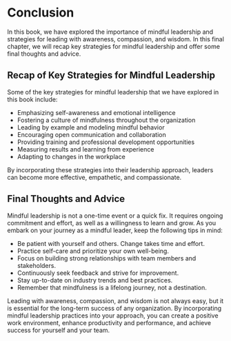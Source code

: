 # Conclusion

In this book, we have explored the importance of mindful leadership and strategies for leading with awareness, compassion, and wisdom. In this final chapter, we will recap key strategies for mindful leadership and offer some final thoughts and advice.

Recap of Key Strategies for Mindful Leadership
----------------------------------------------

Some of the key strategies for mindful leadership that we have explored in this book include:

* Emphasizing self-awareness and emotional intelligence
* Fostering a culture of mindfulness throughout the organization
* Leading by example and modeling mindful behavior
* Encouraging open communication and collaboration
* Providing training and professional development opportunities
* Measuring results and learning from experience
* Adapting to changes in the workplace

By incorporating these strategies into their leadership approach, leaders can become more effective, empathetic, and compassionate.

Final Thoughts and Advice
-------------------------

Mindful leadership is not a one-time event or a quick fix. It requires ongoing commitment and effort, as well as a willingness to learn and grow. As you embark on your journey as a mindful leader, keep the following tips in mind:

* Be patient with yourself and others. Change takes time and effort.
* Practice self-care and prioritize your own well-being.
* Focus on building strong relationships with team members and stakeholders.
* Continuously seek feedback and strive for improvement.
* Stay up-to-date on industry trends and best practices.
* Remember that mindfulness is a lifelong journey, not a destination.

Leading with awareness, compassion, and wisdom is not always easy, but it is essential for the long-term success of any organization. By incorporating mindful leadership practices into your approach, you can create a positive work environment, enhance productivity and performance, and achieve success for yourself and your team.
